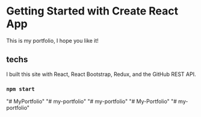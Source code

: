 # Getting Started with Create React App

This is my portfolio, I hope you like it!

## techs

I built this site with React, React Bootstrap, Redux, and the GitHub REST API.

### `npm start`

"# MyPortfolio" 
"# my-portfolio" 
"# my-portfolio" 
"# My-Portfolio" 
"# my-portfolio" 
